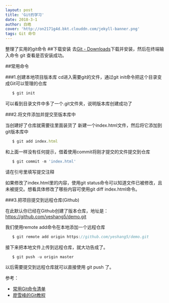 ```yaml
---
layout: post
title: 'Git的学习'
date: 2018-3-1
author: 白皓
cover: 'http://on2171g4d.bkt.clouddn.com/jekyll-banner.png'
tags: Git 命令
---
```

整理了实用的git命令
##下载安装
去[Git - Downloads](https://git-scm.com/downloads)下载并安装，然后在终端输入命令 git 查看是否安装成功。


##常用命令

###1.创建本地项目版本库
cd进入需要git的文件，通过git init命令把这个目录变成Git可以管理的仓库


```javascript
   $ git init
```

可以看到目录文件中多了一个.git文件夹，说明版本库创建成功了

###2.将文件添加并提交至版本库中

当创建好了仓库就需要往里面装货了
新建一个index.html文件，然后将它添加到git版本库中

```javascript
   $ git add index.html
```

和上面一样没有任何提示，借着使用commit将刚才提交的文件提交到仓库

```javascript
   $ git commit -m 'index.html'
```
请在引号里填写提交注释

如果修改了index.html里的内容，使用git status命令可以知道文件已被修改，且未被提交。想看具体修改了哪些内容可使用git diff index.html命令。

###3.把项目提交到远程仓库(Github)

在此默认你已经在Github创建了版本仓库，地址是：https://github.com/yeshang5/demo.git

我们使用remote add命令在本地添加一个远程仓库

```javascript
   $ git remote add origin https://github.com/yeshang5/demo.git
```
接下来把本地文件上传到远程仓库，就大功告成了。

```javascript
   $ git push -u origin master
```
以后需要提交到远程仓库就可以直接使用 git push 了。

参考：
* [常用Git命令清单](http://www.ruanyifeng.com/blog/2015/12/git-cheat-sheet.html)
* [廖雪峰的Git教程](https://www.liaoxuefeng.com/wiki/0013739516305929606dd18361248578c67b8067c8c017b000)

